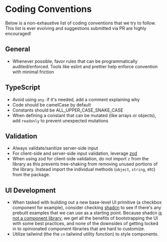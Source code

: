 # Coding Conventions

Below is a non-exhaustive list of coding conventions that we try to follow. This list is ever evolving and suggestions submitted via PR are highly encouraged!

## General

- Whenever possible, favor rules that can be programmatically audited/enforced. Tools like eslint and prettier help enforce convention with minimal friction

## TypeScript

- Avoid using `any`. if it's needed, add a comment explaining why
- Code should be camelCase by default
- Constants should be ALL_UPPER_CASE_SNAKE_CASE
- When defining a constant that can be mutated (like arrays or objects), add `readonly` to prevent unexpected mutations

## Validation

- Always validate/sanitize server-side input
- For client-side and server-side input validation, leverage [zod](https://github.com/colinhacks/zod)
- When using zod for client-side validation, do not import `z` from the library as this prevents tree-shaking from removing unused portions of the library. Instead import the individual methods (`object`, `string`, etc) from the package.

## UI Development

- When tasked with building out a new base-level UI primitive (a checkbox component for example), consider checking [shadcn](https://ui.shadcn.com/docs/components/) to see if there's any prebuilt examples that we can use as a starting point. Because shadcn [is not a component library](https://ui.shadcn.com/docs), we get all the benefits of bootstrapping the UI with some best practices, and none of the downsides of getting locked in to opinionated component libraries that are hard to customize.
- Utilize tailwind (the the `cn` tailwind utility function) to style components.
